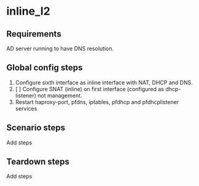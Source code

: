 # inline_l2

## Requirements
AD server running to have DNS resolution.

## Global config steps
1. Configure sixth interface as inline interface with NAT, DHCP and DNS.
1. [ ] Configure SNAT (inline) on first interface (configured as dhcp-listener) not
       management.
1. Restart haproxy-port, pfdns, iptables, pfdhcp and pfdhcplistener services

## Scenario steps
Add steps

## Teardown steps
Add steps
